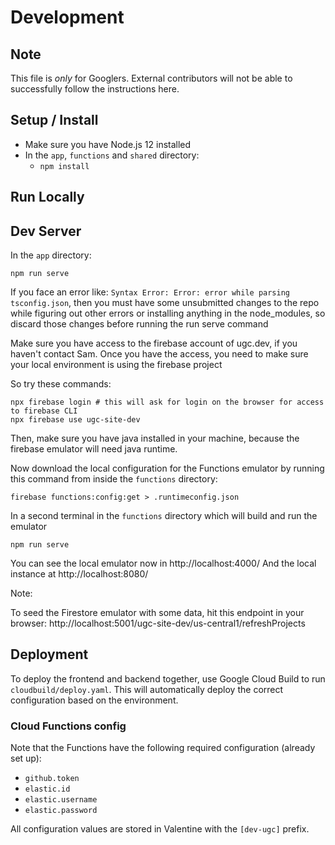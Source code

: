 # Development

## Note

This file is *only* for Googlers. External contributors will not be able to successfully follow the instructions here.

## Setup / Install

  * Make sure you have Node.js 12 installed
  * In the `app`, `functions` and `shared` directory:
    * `npm install`

## Run Locally

## Dev Server

In the `app` directory:

```
npm run serve
```
If you face an error like: `Syntax Error: Error: error while parsing tsconfig.json`, then you must have some unsubmitted
changes to the repo while figuring out other errors or installing anything in the node_modules, so discard those changes before running the run serve command

Make sure you have access to the firebase account of ugc.dev, if you haven't contact Sam.
Once you have the access, you need to make sure your local environment is using the firebase project

So try these commands:

```
npx firebase login # this will ask for login on the browser for access to firebase CLI
npx firebase use ugc-site-dev

```
Then, make sure you have java installed in your machine, because the firebase emulator will need java runtime.

Now download the local configuration for the Functions emulator by running this command from inside the `functions` directory:

```
firebase functions:config:get > .runtimeconfig.json
```

In a second terminal in the `functions` directory which will build and run the emulator 

```
npm run serve
```

You can see the local emulator now in http://localhost:4000/
And the local instance at http://localhost:8080/

Note: 

To seed the Firestore emulator with some data, hit this endpoint in your browser:
http://localhost:5001/ugc-site-dev/us-central1/refreshProjects

## Deployment

To deploy the frontend and backend together, use Google Cloud Build to run `cloudbuild/deploy.yaml`.
This will automatically deploy the correct configuration based on the environment.

### Cloud Functions config

Note that the Functions have the following required configuration (already set up):

  * `github.token`
  * `elastic.id`
  * `elastic.username`
  * `elastic.password`

All configuration values are stored in Valentine with the `[dev-ugc]` prefix.
